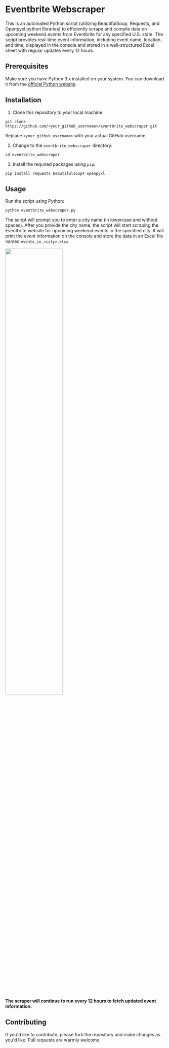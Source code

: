 # Eventbrite Webscraper

This is an automated Python script (utilizing BeautifulSoup, Requests, and Openpyxl python libraries) to efficiently scrape and compile data on upcoming weekend events from Eventbrite for any specified U.S. state. The script provides real-time event information, including event name, location, and time, displayed in the console and stored in a well-structured Excel sheet with regular updates every 12 hours.

## Prerequisites

Make sure you have Python 3.x installed on your system. You can download it from the [official Python website](https://www.python.org/downloads/).

##  Installation

1. Clone this repository to your local machine

`git clone https://github.com/<your_github_username>/eventbrite_webscraper.git`

Replace `<your_github_username>` with your actual GitHub username.

2. Change to the `eventbrite_webscraper` directory:

`cd eventbrite_webscraper`

3. Install the required packages using `pip`:

`pip install requests beautifulsoup4 openpyxl`


## Usage

Run the script using Python:

`python eventbrite_webscraper.py`


The script will prompt you to enter a city name (in lowercase and without spaces). After you provide the city name, the script will start scraping the Eventbrite website for upcoming weekend events in the specified city. It will print the event information on the console and store the data in an Excel file named `events_in_<city>.xlsx`.

<img src="https://user-images.githubusercontent.com/78191578/230825563-f10053c6-1fca-41a9-a352-d0859ea7c265.gif" width=60% height=60%>

#### The scraper will continue to run every 12 hours to fetch updated event information.

## Contributing

If you'd like to contribute, please fork the repository and make changes as you'd like. Pull requests are warmly welcome.

